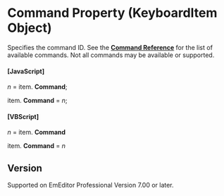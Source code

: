 # Command Property (KeyboardItem Object)

Specifies the command ID. See the
**[Command Reference](../../cmd/index)** for the list of available
commands. Not all commands may be available or supported.

#### \[JavaScript\]

_n_ =
item. **Command**;

item. **Command** = _n_;

#### \[VBScript\]

_n_ =
item. **Command**

item. **Command** = _n_

## Version

Supported on EmEditor Professional Version 7.00 or later.